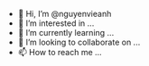- 👋 Hi, I’m @nguyenvieanh
- 👀 I’m interested in ...
- 🌱 I’m currently learning ...
- 💞️ I’m looking to collaborate on ...
- 📫 How to reach me ...

<!---
nguyenvieanh/nguyenvieanh is a ✨ special ✨ repository because its `README.md` (this file) appears on your GitHub profile.
You can click the Preview link to take a look at your changes.
--->

